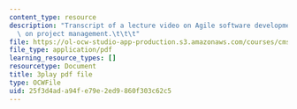 ```yaml
---
content_type: resource
description: "Transcript of a lecture video on Agile software development with a focus\
  \ on project management.\t\t\t"
file: https://ol-ocw-studio-app-production.s3.amazonaws.com/courses/cms-611j-creating-video-games-fall-2014/25f3d4ada94fe79e2ed9860f303c62c5_nrfl6GAQy2s.pdf
file_type: application/pdf
learning_resource_types: []
resourcetype: Document
title: 3play pdf file
type: OCWFile
uid: 25f3d4ad-a94f-e79e-2ed9-860f303c62c5
---
```


